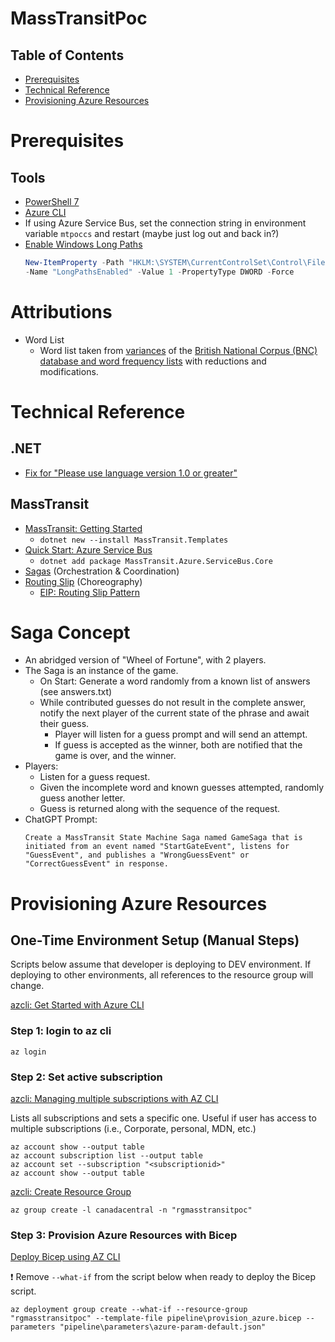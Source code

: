 # MassTransitPoc

## Table of Contents

* [Prerequisites](#prerequisites)
* [Technical Reference](#technical-reference)
* [Provisioning Azure Resources](#provisioning-azure-resources)


# Prerequisites

## Tools

* [PowerShell 7](https://docs.microsoft.com/en-us/powershell/scripting/install/installing-powershell-on-windows?view=powershell-7.2)
* [Azure CLI](https://docs.microsoft.com/en-us/azure/azure-resource-manager/bicep/install#azure-cli)
* If using Azure Service Bus, set the connection string in environment variable `mtpoccs` and restart (maybe just log out and back in?)
* [Enable Windows Long Paths](https://learn.microsoft.com/en-us/windows/win32/fileio/maximum-file-path-limitation?tabs=registry)
  ```PowerShell
  New-ItemProperty -Path "HKLM:\SYSTEM\CurrentControlSet\Control\FileSystem" `
  -Name "LongPathsEnabled" -Value 1 -PropertyType DWORD -Force
  ```


# Attributions

* Word List
  * Word list taken from [variances](https://www.kilgarriff.co.uk/BNClists/variances) of the [British National Corpus (BNC) database and word frequency lists](https://www.kilgarriff.co.uk/bnc-readme.html) with reductions and modifications.


# Technical Reference

## .NET

* [Fix for "Please use language version 1.0 or greater"](https://chanmingman.wordpress.com/2021/10/20/feature-global-using-directive-is-not-available-in-c-9-0-please-use-language-version-10-0-or-greater/)


## MassTransit

* [MassTransit: Getting Started](https://masstransit.io/quick-starts/in-memory)
  * `dotnet new --install MassTransit.Templates`
* [Quick Start: Azure Service Bus](https://masstransit.io/quick-starts/azure-service-bus)
  * `dotnet add package MassTransit.Azure.ServiceBus.Core`
* [Sagas](https://masstransit.io/documentation/patterns/saga) (Orchestration & Coordination)
* [Routing Slip](https://masstransit.io/documentation/patterns/routing-slip) (Choreography)
  * [EIP: Routing Slip Pattern](https://www.enterpriseintegrationpatterns.com/patterns/messaging/RoutingTable.html)


# Saga Concept

* An abridged version of "Wheel of Fortune", with 2 players.
* The Saga is an instance of the game.
  * On Start: Generate a word randomly from a known list of answers (see answers.txt)
  * While contributed guesses do not result in the complete answer, notify the next player of the current state of the phrase and await their guess.
    * Player will listen for a guess prompt and will send an attempt.
    * If guess is accepted as the winner, both are notified that the game is over, and the winner.
* Players:
  * Listen for a guess request.
  * Given the incomplete word and known guesses attempted, randomly guess another letter.
  * Guess is returned along with the sequence of the request.
* ChatGPT Prompt:
   ```chatgpt
   Create a MassTransit State Machine Saga named GameSaga that is initiated from an event named "StartGateEvent", listens for "GuessEvent", and publishes a "WrongGuessEvent" or "CorrectGuessEvent" in response.
   ```


# Provisioning Azure Resources

## One-Time Environment Setup (Manual Steps)

Scripts below assume that developer is deploying to DEV environment. If deploying to other environments, all references to the resource group will change.

[azcli: Get Started with Azure CLI](https://docs.microsoft.com/en-us/cli/azure/get-started-with-azure-cli#how-to-sign-into-the-azure-cli)

### Step 1: login to az cli

```
az login
```

### Step 2: Set active subscription

[azcli: Managing multiple subscriptions with AZ CLI](https://docs.microsoft.com/en-us/cli/azure/manage-azure-subscriptions-azure-cli)

Lists all subscriptions and sets a specific one. Useful if user has access to multiple subscriptions (i.e., Corporate, personal, MDN, etc.)
```
az account show --output table
az account subscription list --output table
az account set --subscription "<subscriptionid>"
az account show --output table
```

[azcli: Create Resource Group](https://docs.microsoft.com/en-us/cli/azure/group?view=azure-cli-latest#az-group-create)

```
az group create -l canadacentral -n "rgmasstransitpoc"
```

### Step 3: Provision Azure Resources with Bicep

[Deploy Bicep using AZ CLI](https://docs.microsoft.com/en-us/azure/azure-resource-manager/bicep/deploy-cli)

:exclamation: Remove `--what-if` from the script below when ready to deploy the Bicep script.

```
az deployment group create --what-if --resource-group "rgmasstransitpoc" --template-file pipeline\provision_azure.bicep --parameters "pipeline\parameters\azure-param-default.json"
```

